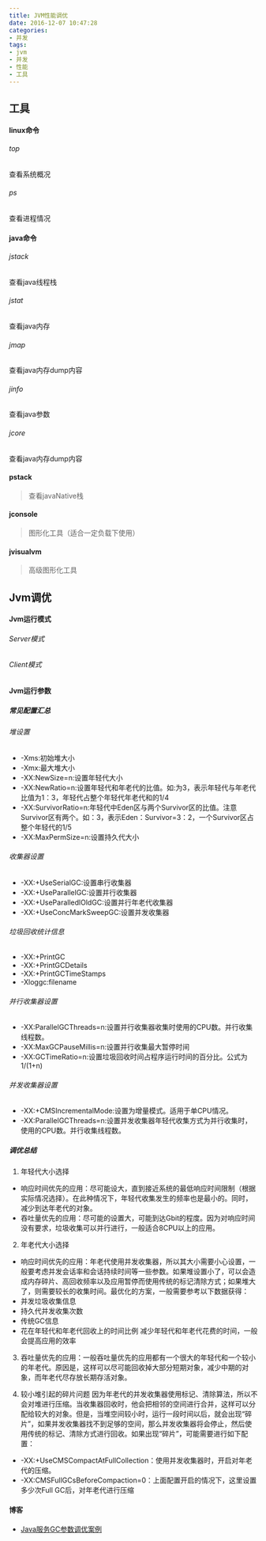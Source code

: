```yaml
---
title: JVM性能调优
date: 2016-12-07 10:47:28
categories: 
- 并发
tags: 
- jvm
- 并发
- 性能
- 工具
---
```



## 工具

#### linux命令

###### top
查看系统概况

###### ps
查看进程情况


#### java命令

###### jstack 
查看java线程栈

###### jstat
查看java内存

###### jmap
查看java内存dump内容

###### jinfo
查看java参数

###### jcore
查看java内存dump内容

#### pstack
> 查看javaNative栈

#### jconsole
> 图形化工具（适合一定负载下使用）

#### jvisualvm
> 高级图形化工具

## Jvm调优

#### Jvm运行模式

###### Server模式

###### Client模式

#### Jvm运行参数

##### 常见配置汇总

###### 堆设置

- -Xms:初始堆大小
- -Xmx:最大堆大小
- -XX:NewSize=n:设置年轻代大小
- -XX:NewRatio=n:设置年轻代和年老代的比值。如:为3，表示年轻代与年老代比值为1：3，年轻代占整个年轻代年老代和的1/4
- -XX:SurvivorRatio=n:年轻代中Eden区与两个Survivor区的比值。注意Survivor区有两个。如：3，表示Eden：Survivor=3：2，一个Survivor区占整个年轻代的1/5
- -XX:MaxPermSize=n:设置持久代大小

###### 收集器设置

- -XX:+UseSerialGC:设置串行收集器
- -XX:+UseParallelGC:设置并行收集器
- -XX:+UseParalledlOldGC:设置并行年老代收集器
- -XX:+UseConcMarkSweepGC:设置并发收集器

###### 垃圾回收统计信息

- -XX:+PrintGC
- -XX:+PrintGCDetails
- -XX:+PrintGCTimeStamps
- -Xloggc:filename

###### 并行收集器设置

- -XX:ParallelGCThreads=n:设置并行收集器收集时使用的CPU数。并行收集线程数。
- -XX:MaxGCPauseMillis=n:设置并行收集最大暂停时间
- -XX:GCTimeRatio=n:设置垃圾回收时间占程序运行时间的百分比。公式为1/(1+n)

###### 并发收集器设置

- -XX:+CMSIncrementalMode:设置为增量模式。适用于单CPU情况。
- -XX:ParallelGCThreads=n:设置并发收集器年轻代收集方式为并行收集时，使用的CPU数。并行收集线程数。

##### 调优总结

1. 年轻代大小选择
 - 响应时间优先的应用：尽可能设大，直到接近系统的最低响应时间限制（根据实际情况选择）。在此种情况下，年轻代收集发生的频率也是最小的。同时，减少到达年老代的对象。
 - 吞吐量优先的应用：尽可能的设置大，可能到达Gbit的程度。因为对响应时间没有要求，垃圾收集可以并行进行，一般适合8CPU以上的应用。

2. 年老代大小选择
 - 响应时间优先的应用：年老代使用并发收集器，所以其大小需要小心设置，一般要考虑并发会话率和会话持续时间等一些参数。如果堆设置小了，可以会造成内存碎片、高回收频率以及应用暂停而使用传统的标记清除方式；如果堆大了，则需要较长的收集时间。最优化的方案，一般需要参考以下数据获得：
  - 并发垃圾收集信息
  - 持久代并发收集次数
  - 传统GC信息
  - 花在年轻代和年老代回收上的时间比例
减少年轻代和年老代花费的时间，一般会提高应用的效率

3. 吞吐量优先的应用：一般吞吐量优先的应用都有一个很大的年轻代和一个较小的年老代。原因是，这样可以尽可能回收掉大部分短期对象，减少中期的对象，而年老代尽存放长期存活对象。

4. 较小堆引起的碎片问题
因为年老代的并发收集器使用标记、清除算法，所以不会对堆进行压缩。当收集器回收时，他会把相邻的空间进行合并，这样可以分配给较大的对象。但是，当堆空间较小时，运行一段时间以后，就会出现“碎片”，如果并发收集器找不到足够的空间，那么并发收集器将会停止，然后使用传统的标记、清除方式进行回收。如果出现“碎片”，可能需要进行如下配置：
 - -XX:+UseCMSCompactAtFullCollection：使用并发收集器时，开启对年老代的压缩。
 - -XX:CMSFullGCsBeforeCompaction=0：上面配置开启的情况下，这里设置多少次Full GC后，对年老代进行压缩


 #### 博客

 - [Java服务GC参数调优案例](https://blog.csdn.net/ityouknow/article/details/79078249)